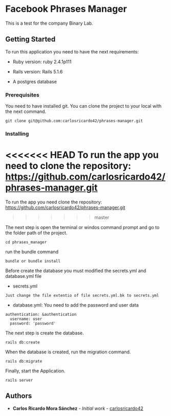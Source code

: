 # Facebook Phrases Manager

This is a test for the company Binary Lab.

## Getting Started
To run this application you need to have the next requirements:

* Ruby version: ruby 2.4.1p111

* Rails version: Rails 5.1.6

* A postgres database

### Prerequisites

You need to have installed git.
You can clone the project to your local with the next command.

```
git clone git@github.com:carlosricardo42/phrases-manager.git
```

### Installing

<<<<<<< HEAD
To run the app you need to clone the  repository: https://github.com/carlosricardo42/phrases-manager.git
=======
To run the app you need clone the  repository: https://github.com/carlosricardo42/phrases-manager.git
>>>>>>> master

The next step is open the terminal  or windos command prompt and go to the folder path of the project.

```
cd phrases_manager
```

run the bundle command

```
bundle or bundle install
```
Before create the database you must modified the secrets.yml and database.yml file

- secrets.yml
```
Just change the file extentio of file secrets.yml.bk to secrets.yml
```

- database.yml:
You need to add the password and user data

```
authentication: &authentication
  username: user
  password: 'password'
```

The next step is create the database.

```
rails db:create
```
When the database is created, run the migration command.

```
rails db:migrate
```

Finally, start the Application.

```
rails server
```

## Authors

* **Carlos Ricardo Mora Sánchez** - *Initial work* - [carlosricardo42](https://github.com/carlosricardo42)

